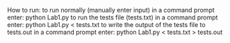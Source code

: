 How to run:
to run normally (manually enter input) in a command prompt enter: python Lab1.py
to run the tests file (tests.txt) in a command prompt enter: python Lab1.py < tests.txt
to write the output of the tests file to tests.out in a command prompt enter: python Lab1.py < tests.txt > tests.out
